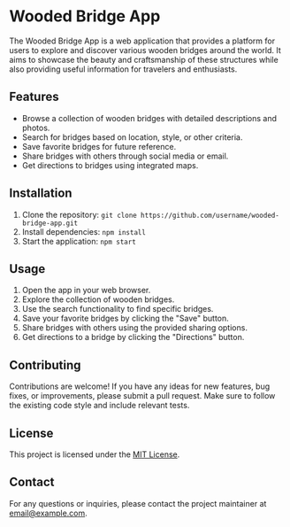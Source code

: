 # Wooded Bridge App

The Wooded Bridge App is a web application that provides a platform for users to explore and discover various wooden bridges around the world. It aims to showcase the beauty and craftsmanship of these structures while also providing useful information for travelers and enthusiasts.

## Features

- Browse a collection of wooden bridges with detailed descriptions and photos.
- Search for bridges based on location, style, or other criteria.
- Save favorite bridges for future reference.
- Share bridges with others through social media or email.
- Get directions to bridges using integrated maps.

## Installation

1. Clone the repository: `git clone https://github.com/username/wooded-bridge-app.git`
2. Install dependencies: `npm install`
3. Start the application: `npm start`

## Usage

1. Open the app in your web browser.
2. Explore the collection of wooden bridges.
3. Use the search functionality to find specific bridges.
4. Save your favorite bridges by clicking the "Save" button.
5. Share bridges with others using the provided sharing options.
6. Get directions to a bridge by clicking the "Directions" button.

## Contributing

Contributions are welcome! If you have any ideas for new features, bug fixes, or improvements, please submit a pull request. Make sure to follow the existing code style and include relevant tests.

## License

This project is licensed under the [MIT License](LICENSE).

## Contact

For any questions or inquiries, please contact the project maintainer at [email@example.com](mailto:email@example.com).
